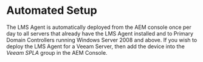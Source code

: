 # Automated Setup

The LMS Agent is automatically deployed from the AEM console once per day to all servers that already have the LMS Agent installed and to Primary Domain Controllers running Windows Server 2008 and above.
If you wish to deploy the LMS Agent for a Veeam Server, then add the device into the _Veeam SPLA_ group in the AEM Console.
